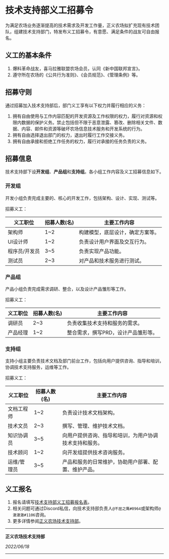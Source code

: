# 技术支持部义工招募令

为满足农场业务逐渐提高的技术需求及开发工作量，正义农场拟扩充现有技术团队，组建技术支持部门，特发布义工招募令，有意愿、满足条件的战友可自由报名。

## 义工的基本条件

1. 爆料革命战友，喜马拉雅联盟农场会员，认同《新中国联邦宣言》。
1. 遵守所在农场的《公共行为准则》、《会员规范》、《管理条例》等。

## 招募守则
通过招募加入技术支持部后，部门义工享有以下权力并履行相应的义务： 

1. 拥有自由使用与工作内容匹配的开发资源及工作权限的权力，履行对资源和权限内数据的保护义务。禁止包括但不限于恶意泄露、篡改、删除相关文件、数据、内容、邮件和资源等破坏农场信息技术服务和开发系统的行为。
1. 拥有自由选择退出部门的权力，退出时履行工作交接义务。
1. 拥有自由承接和拒绝工作任务的权力，履行对承接的任务负责的义务。

## 招募信息

技术支持部下设**开发组**、**产品组**和**支持组**。各小组工作内容及义工招募信息如下。

### 开发组
开发小组负责完成主要的、核心的开发工作，包括架构、设计、实现、测试等。 

招募义工： 

|义工职位|招募人数(名)|主要工作内容| 
|-----|-------|-------| 
|架构师|1~2|构建模型，底层设计，确定方案等。| 
|UI设计师|1~2|负责设计用户界面及交互行为。|
|程序员/开发员|3~5|负责实现产品功能。|
|测试员|2~3|对产品和技术服务进行测试。|

### 产品组
产品小组负责完成需求调研、整合，以及设计产品雏形等工作。 

招募义工：  

|义工职位|招募人数(名)|主要工作内容|
|-----|-------|----|
|调研员|2~3|负责收集技术支持和服务的需求。|
|产品经理|1~2|整合需求，撰写PRD，设计产品雏形等。|

### 支持组
支持小组主要负责技术文档及部门前台工作，包括向用户提供咨询、指导和培训，协调技术支持服务，运维等工作。 

招募义工： 

|义工职位|招募人数(名)|主要工作内容|
|------|------|------|
|文档工程师|1~2|负责设计技术文档架构。|
|技术文员|2~3|撰写、管理、维护技术文档。|
|知识协调员|3~5|向用户提供咨询、指导和培训，为用户协调技术支持和服务。|
|技术顾问|1~2|向开发组提供技术咨询服务。|
|运维/管理员|3~5|产品和服务的日常维护，协助用户部署、配置、维护产品。|

## 义工报名

1. 报名请填写[技术支持部义工招募报名表](https://forms.office.com/Pages/ResponsePage.aspx?id=4Uh6bzD64km0_rhyxg_BFZlvLF_3ORVCinceNYW-ieVUQ0kxUktTRVBRRFBMSlpOMlk2MFBYNDJBOC4u)。
1. 相关问题可通过Discord私信，向技术支持部负责人`@不屈之鹰#0964`或架构师`@澈澈澈#1106`咨询。
1. 更多详情参阅[正义农场技术支持部]()。

-----

**正义农场技术支持部** 

*2022/06/18*

----- 
